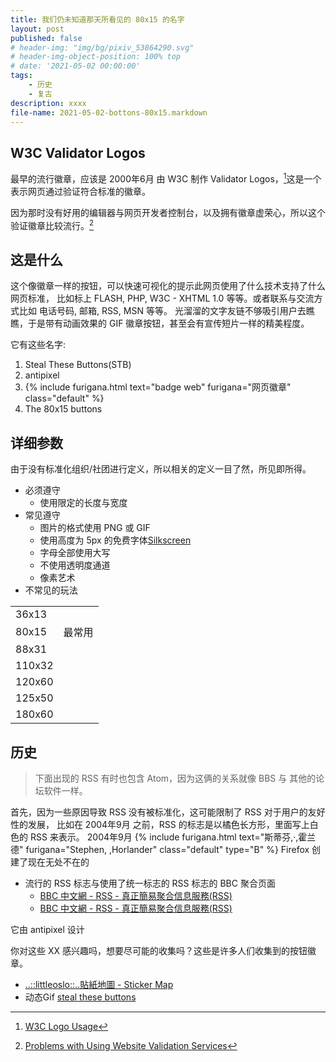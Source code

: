 ```yaml
---
title: 我们仍未知道那天所看见的 80x15 的名字
layout: post
published: false
# header-img: "img/bg/pixiv_53864290.svg"
# header-img-object-position: 100% top
# date: '2021-05-02 00:00:00'
tags:
    - 历史
    - 复古
description: xxxx
file-name: 2021-05-02-bottons-80x15.markdown
---
```


## W3C Validator Logos

最早的流行徽章，应该是 2000年6月 由 W3C 制作 Validator Logos，[^w3c_logo]这是一个表示网页通过验证符合标准的徽章。

[^w3c_logo]: [W3C Logo Usage](https://web.archive.org/web/20000620175650/http://www.w3.org/Consortium/Legal/logo-usage-20000308)

因为那时没有好用的编辑器与网页开发者控制台，以及拥有徽章虚荣心，所以这个验证徽章比较流行。[^webfx_validation]

[^webfx_validation]: [Problems with Using Website Validation Services](https://web.archive.org/web/20210502095201/https://www.webfx.com/blog/web-design/problems-with-using-website-validation-services/)

## 这是什么

<!-- {% include furigana.html text="一,二,三" furigana="one,two,tr" class="default" type="B" %} -->

这个像徽章一样的按钮，可以快速可视化的提示此网页使用了什么技术支持了什么网页标准，
比如标上 FLASH, PHP, W3C - XHTML 1.0 等等。或者联系与交流方式比如 电话号码, 邮箱, RSS, MSN 等等。
光溜溜的文字友链不够吸引用户去瞧瞧，于是带有动画效果的 GIF 徽章按钮，甚至会有宣传短片一样的精美程度。

它有这些名字:

1. Steal These Buttons(STB)
2. antipixel
3. {% include furigana.html text="badge web" furigana="网页徽章" class="default" %}
4. The 80x15 buttons

## 详细参数

由于没有标准化组织/社团进行定义，所以相关的定义一目了然，所见即所得。

+ 必须遵守
  + 使用限定的长度与宽度
+ 常见遵守
  + 图片的格式使用 PNG 或 GIF
  + 使用高度为 5px 的免费字体[Silkscreen](https://web.archive.org/web/20200303050007/https://kottke.org/plus/type/silkscreen/)
  + 字母全部使用大写
  + 不使用透明度通道
  + 像素艺术
+ 不常见的玩法

|        |        |
| ------ | ------ |
| 36x13  |        |
| 80x15  | 最常用 |
| 88x31  |        |
| 110x32 |        |
| 120x60 |        |
| 125x50 |        |
| 180x60 |        |

## 历史

> 下面出现的 RSS 有时也包含 Atom，因为这俩的关系就像 BBS 与 其他的论坛软件一样。

首先，因为一些原因导致 RSS 没有被标准化，这可能限制了 RSS 对于用户的友好性的发展，
比如在 2004年9月 之前，RSS 的标志是以橘色长方形，里面写上白色的 RSS 来表示。
2004年9月 {% include furigana.html text="斯蒂芬,·,霍兰德" furigana="Stephen, ,Horlander" class="default" type="B" %} Firefox 创建了现在无处不在的

+ 流行的 RSS 标志与使用了统一标志的 RSS 标志的 BBC 聚合页面
  + [BBC 中文網 - RSS - 真正簡易聚合信息服務(RSS)](https://web.archive.org/web/20060323211605/http://news.bbc.co.uk/chinese/trad/hi/institutional/rss/)
  + [BBC 中文網 - RSS - 真正簡易聚合信息服務(RSS)](https://web.archive.org/web/20080307193354/http://news.bbc.co.uk/chinese/trad/hi/institutional/rss/)

它由 antipixel 设计

你对这些 XX 感兴趣吗，想要尽可能的收集吗？这些是许多人们收集到的按钮徽章。

+ [..::littleoslo::..貼紙地圖 - Sticker Map](https://web.archive.org/web/20210502034423/https://www.littleoslo.com/cnt/stickermap.htm)
+ 动态Gif [steal these buttons](https://web.archive.org/web/20080409224019/http://stealthesebuttons.terrababy.nl/)
